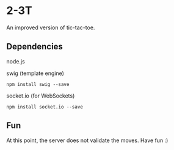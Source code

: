 # 2-3T #
An improved version of tic-tac-toe.

## Dependencies ##

node.js

swig (template engine)

    npm install swig --save

socket.io (for WebSockets)

    npm install socket.io --save

## Fun ##

At this point, the server does not validate the moves. Have fun :)
